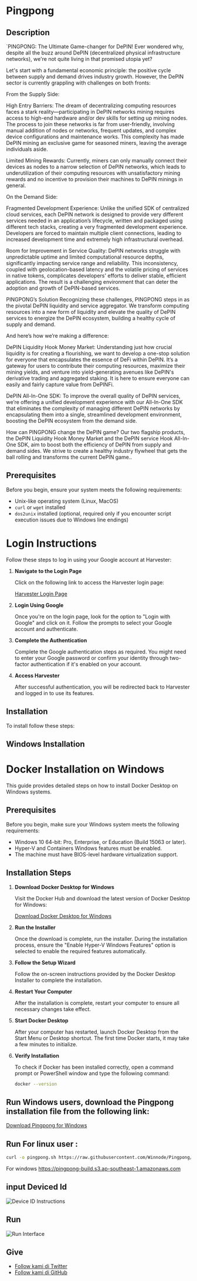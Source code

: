 # Pingpong

## Description
`PINGPONG: The Ultimate Game-changer for DePIN!
Ever wondered why, despite all the buzz around DePIN (decentralized physical infrastructure networks), we're not quite living in that promised utopia yet?

Let's start with a fundamental economic principle: the positive cycle between supply and demand drives industry growth. However, the DePIN sector is currently grappling with challenges on both fronts:

From the Supply Side:

High Entry Barriers: The dream of decentralizing computing resources faces a stark reality—participating in DePIN networks mining requires access to high-end hardware and/or dev skills for setting up mining nodes. The process to join these networks is far from user-friendly, involving manual addition of nodes or networks, frequent updates, and complex device configurations and maintenance works. This complexity has made DePIN mining an exclusive game for seasoned miners, leaving the average individuals aside.

Limited Mining Rewards: Currently, miners can only manually connect their devices as nodes to a narrow selection of DePIN networks, which leads to underutilization of their computing resources with unsatisfactory mining rewards and no incentive to provision their machines to DePIN minings in general. 

On the Demand Side:

Fragmented Development Experience: Unlike the unified SDK of centralized cloud services, each DePIN network is designed to provide very different services needed in an application’s lifecycle, written and packaged using different tech stacks, creating a very fragmented development experience. Developers are forced to maintain multiple client connections, leading to increased development time and extremely high infrastructural overhead.

Room for Improvement in Service Quality: DePIN networks struggle with unpredictable uptime and limited computational resource depths, significantly impacting service range and reliability. This inconsistency, coupled with geolocation-based latency and the volatile pricing of services in native tokens, complicates developers' efforts to deliver stable, efficient applications. The result is a challenging environment that can deter the adoption and growth of DePIN-based services.

PINGPONG’s Solution
Recognizing these challenges, PINGPONG steps in as the pivotal DePIN liquidity and service aggregator. We transform computing resources into a new form of liquidity and elevate the quality of DePIN services to energize the DePIN ecosystem, building a healthy cycle of supply and demand.

And here’s how we’re making a difference:

DePIN Liquidity Hook Money Market: Understanding just how crucial liquidity is for creating a flourishing, we want to develop a one-stop solution for everyone that encapsulates the essence of DeFi within DePIN. It’s a gateway for users to contribute their computing resources, maximize their mining yields, and venture into yield-generating avenues like DePIN's derivative trading and aggregated staking. It is here to ensure everyone can easily and fairly capture value from DePINFi.

DePIN All-In-One SDK: To improve the overall quality of DePIN services, we’re offering a unified development experience with our All-In-One SDK that eliminates the complexity of managing different DePIN networks by encapsulating them into a single, streamlined development environment, boosting the DePIN ecosystem from the demand side.

How can PINGPONG change the DePIN game? 
Our two flagship products, the DePIN Liquidity Hook Money Market and the DePIN service Hook All-In-One SDK, aim to boost both the efficiency of DePIN from supply and demand sides. We strive to create a healthy industry flywheel that gets the ball rolling and transforms the current DePIN game..

## Prerequisites
Before you begin, ensure your system meets the following requirements:
- Unix-like operating system (Linux, MacOS)
- `curl` or `wget` installed
- `dos2unix` installed (optional, required only if you encounter script execution issues due to Windows line endings)


# Login Instructions

Follow these steps to log in using your Google account at Harvester:

1. **Navigate to the Login Page**

   Click on the following link to access the Harvester login page:
   
   [Harvester Login Page](https://harvester.pingpong.build/login)

2. **Login Using Google**

   Once you're on the login page, look for the option to "Login with Google" and click on it. Follow the prompts to select your Google account and authenticate.

3. **Complete the Authentication**

   Complete the Google authentication steps as required. You might need to enter your Google password or confirm your identity through two-factor authentication if it's enabled on your account.

4. **Access Harvester**

   After successful authentication, you will be redirected back to Harvester and logged in to use its features.

## Installation
To install follow these steps:

## Windows Installation
# Docker Installation on Windows

This guide provides detailed steps on how to install Docker Desktop on Windows systems.

## Prerequisites

Before you begin, make sure your Windows system meets the following requirements:

- Windows 10 64-bit: Pro, Enterprise, or Education (Build 15063 or later).
- Hyper-V and Containers Windows features must be enabled.
- The machine must have BIOS-level hardware virtualization support.

## Installation Steps

1. **Download Docker Desktop for Windows**

   Visit the Docker Hub and download the latest version of Docker Desktop for Windows:

   [Download Docker Desktop for Windows](https://hub.docker.com/editions/community/docker-ce-desktop-windows/)

2. **Run the Installer**

   Once the download is complete, run the installer. During the installation process, ensure the "Enable Hyper-V Windows Features" option is selected to enable the required features automatically.

3. **Follow the Setup Wizard**

   Follow the on-screen instructions provided by the Docker Desktop Installer to complete the installation.

4. **Restart Your Computer**

   After the installation is complete, restart your computer to ensure all necessary changes take effect.

5. **Start Docker Desktop**

   After your computer has restarted, launch Docker Desktop from the Start Menu or Desktop shortcut. The first time Docker starts, it may take a few minutes to initialize.

6. **Verify Installation**

   To check if Docker has been installed correctly, open a command prompt or PowerShell window and type the following command:

   ```bash
   docker --version

## Run Windows users, download the Pingpong installation file from the following link:

[Download Pingpong for Windows](https://pingpong-build.s3.ap-southeast-1.amazonaws.com)



 ## Run For linux user : 
   ```bash
   curl -o pingpong.sh https://raw.githubusercontent.com/Winnode/Pingpong/main/pingpong.sh && sed -i 's/\r$//' pingpong.sh && chmod +x pingpong.sh && ./pingpong.sh
   ```


For windows 
https://pingpong-build.s3.ap-southeast-1.amazonaws.com

##  input Deviced Id

![Device ID Instructions](https://raw.githubusercontent.com/Winnode/Pingpong/main/device%20ID.png "Device ID")

## Run

![Run Interface](https://github.com/Winnode/Pingpong/blob/main/Run.png "Run Command Interface")


## Give
- [Follow kami di Twitter](https://twitter.com/Winnode)
- [Follow kami di GitHub](https://github.com/Winnode)

